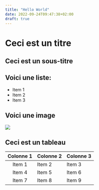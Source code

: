 ```yaml
---
title: "Hello World"
date: 2022-09-24T09:47:38+02:00
draft: true
---
```


# Ceci est un titre

## Ceci est un sous-titre

## Voici une liste:

* Item 1
* Item 2
* Item 3

## Voici une image

![](/geometric-polygon-abstract-myybkpq9l5i2xeo6.jpg)

## Ceci est un tableau

| Colonne 1  | Colonne 2 | Colonne 3 |
| :--------: | --------  | --------  |
| Item 1     | Item 2    | Item 3    |
| Item 4     | Item 5    | Item 6    |
| Item 7     | Item 8    | Item 9    |